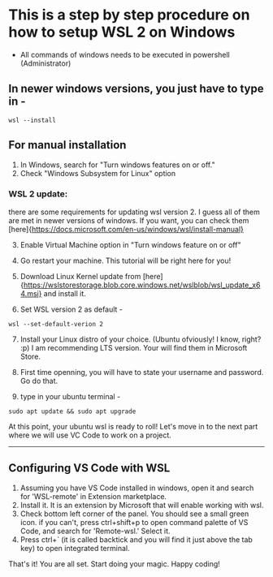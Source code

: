 # This is a step by step procedure on how to setup WSL 2 on Windows
* All commands of windows needs to be executed in powershell (Administrator)

## In newer windows versions, you just have to type in  - 
```
wsl --install
```

## For manual installation

1. In Windows, search for "Turn windows features on or off."
2. Check "Windows Subsystem for Linux" option

### WSL 2 update:
there are some requirements for updating wsl version 2. I guess all of them are met in newer versions of windows. If you want, you can check them [here]{https://docs.microsoft.com/en-us/windows/wsl/install-manual}

3. Enable Virtual Machine option in "Turn windows feature on or off"
4. Go restart your machine. This tutorial will be right here for you!

5. Download Linux Kernel update from [here]{https://wslstorestorage.blob.core.windows.net/wslblob/wsl_update_x64.msi} and install it. 

6. Set WSL version 2 as default - 
```
wsl --set-default-verion 2
```

7. Install your Linux distro of your choice. (Ubuntu ofviously! I know, right? :p) I am recommending LTS version. Your will find them in Microsoft Store. 

8. First time openning, you will have to state your username and password. Go do that. 

9. type in your ubuntu terminal - 
```
sudo apt update && sudo apt upgrade
```

At this point, your ubuntu wsl is ready to roll! Let's move in to the next part where we will use VC Code to work on a project. 

---

## Configuring VS Code with WSL

1. Assuming you have VS Code installed in windows, open it and search for 'WSL-remote' in Extension marketplace. 
2. Install it. It is an extension by Microsoft that will enable working with wsl.
3. Check bottom left corner of the panel. You should see a small green icon. if you can't, press ctrl+shift+p to open command palette of VS Code, and search for 'Remote-wsl.' Select it. 
4. Press ctrl+` (it is called backtick and you will find it just above the tab key) to open integrated terminal. 

That's it! You are all set. Start doing your magic. Happy coding!  
